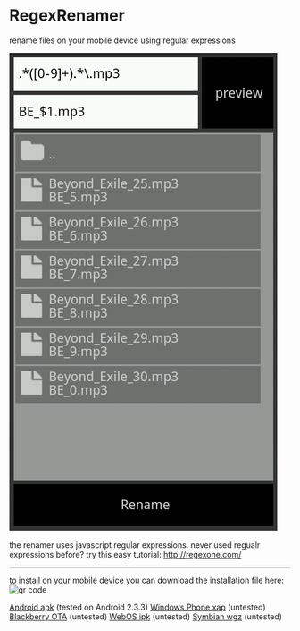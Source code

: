 RegexRenamer
============

rename files on your mobile device using regular expressions

<img src="https://github.com/bertyhell/RegexRenamer/blob/master/screenshot-1.jpg?raw=true" alt="main gui" />

the renamer uses javascript regular expressions.
never used regualr expressions before? try this easy tutorial:
http://regexone.com/

-----------

to install on your mobile device you can download the installation file here:
<img src="https://chart.googleapis.com/chart?chs=116x116&cht=qr&chl=http://build.phonegap.com/apps/559471/install/?qr_key=dk22xryGxyWpmsjedjpn&chld=L|1&choe=UTF-8" alt="qr code" />

<a href="https://build.phonegap.com/apps/559471/download/android">Android apk</a> (tested on Android 2.3.3)
<a href="https://build.phonegap.com/apps/559471/download/winphone">Windows Phone xap</a> (untested)
<a href="https://build.phonegap.com/apps/559471/download/blackberry">Blackberry OTA</a> (untested)
<a href="https://build.phonegap.com/apps/559471/download/webos">WebOS ipk</a> (untested)
<a href="https://build.phonegap.com/apps/559471/download/symbian">Symbian wgz</a> (untested)

